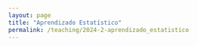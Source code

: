 ```yaml
---
layout: page
title: "Aprendizado Estatístico"
permalink: /teaching/2024-2-aprendizado_estatistico
---
```

